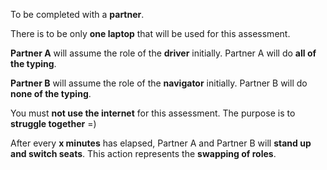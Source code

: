 To be completed with a **partner**.

There is to be only **one laptop** that will be used for this assessment. 

**Partner A** will assume the role of the **driver** initially. Partner A will do **all of the typing**.

**Partner B** will assume the role of the **navigator** initially. Partner B will do **none of the typing**.

You must **not use the internet** for this assessment. The purpose is to **struggle together** =)

After every **x minutes** has elapsed, Partner A and Partner B will **stand up and switch seats**. This action represents the **swapping of roles**. 
